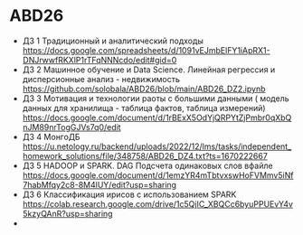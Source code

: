 # ABD26 
* ДЗ 1 Традиционный и аналитический подходы https://docs.google.com/spreadsheets/d/1091vEJmbElFY1iApRX1-DNJrwwfRKXlP1rTFqNNNcdo/edit#gid=0
* ДЗ 2 Машинное обучение и Data Science. Линейная регрессия и дисперсионные анализ - недвижимость https://github.com/solobala/ABD26/blob/main/ABD26_DZ2.ipynb
* ДЗ 3 Мотивация и технологии раоты с большими данными ( модель данных для хранилища - таблица фактов, таблица измерений) https://docs.google.com/document/d/1rBExX5OdYjQRPYtZjPmbr0qXbQnJM89nrTogGJVs7q0/edit
* ДЗ 4 МонгоДБ https://u.netology.ru/backend/uploads/2022/12/lms/tasks/independent_homework_solutions/file/348758/ABD26_DZ4.txt?ts=1670222667
* ДЗ 5 HADOOP и SPARK. DAG Подсчета одинаковых слов  вфайле https://docs.google.com/document/d/1emzYR4mTbtvxswHoFVMmv5iNf7habMfqy2c8-8M4lUY/edit?usp=sharing
* ДЗ 6 Классификация ирисов с использованием SPARK https://colab.research.google.com/drive/1c5QjIC_XBQCc6byuPPUEvY4v5kzyQAnR?usp=sharing
* 
